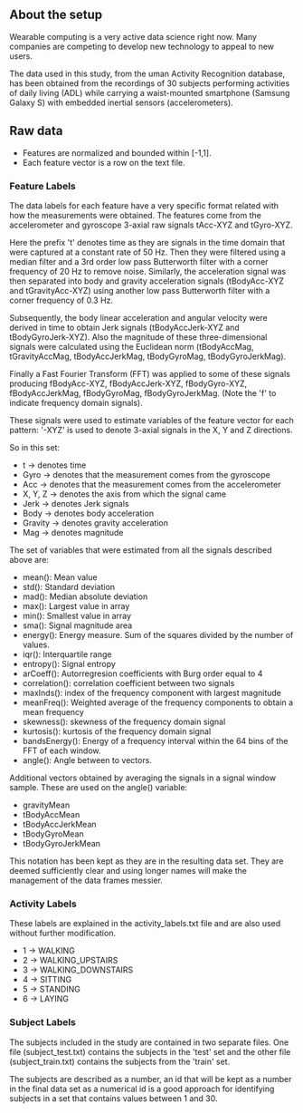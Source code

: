 ## About the setup

Wearable computing is a very active data science right now. Many companies are competing to develop new technology to appeal to new users.

The data used in this study, from the uman Activity Recognition database, has been obtained from the recordings of 30 subjects performing activities of daily living (ADL) while carrying a waist-mounted smartphone (Samsung Galaxy S) with embedded inertial sensors (accelerometers).

## Raw data

- Features are normalized and bounded within [-1,1]. 
- Each feature vector is a row on the text file.

### Feature Labels

The data labels for each feature have a very specific format related with how the measurements were obtained. The features come from the accelerometer and gyroscope 3-axial raw signals tAcc-XYZ and tGyro-XYZ.

Here the prefix 't' denotes time as they are signals in the time domain that were captured at a constant rate of 50 Hz. Then they were filtered using a median filter and a 3rd order low pass Butterworth filter with a corner frequency of 20 Hz to remove noise. Similarly, the acceleration signal was then separated into body and gravity acceleration signals (tBodyAcc-XYZ and tGravityAcc-XYZ) using another low pass Butterworth filter with a corner frequency of 0.3 Hz.

Subsequently, the body linear acceleration and angular velocity were derived in time to obtain Jerk signals (tBodyAccJerk-XYZ and tBodyGyroJerk-XYZ). Also the magnitude of these three-dimensional signals were calculated using the Euclidean norm (tBodyAccMag, tGravityAccMag, tBodyAccJerkMag, tBodyGyroMag, tBodyGyroJerkMag). 

Finally a Fast Fourier Transform (FFT) was applied to some of these signals producing fBodyAcc-XYZ, fBodyAccJerk-XYZ, fBodyGyro-XYZ, fBodyAccJerkMag, fBodyGyroMag, fBodyGyroJerkMag. (Note the 'f' to indicate frequency domain signals). 

These signals were used to estimate variables of the feature vector for each pattern: '-XYZ' is used to denote 3-axial signals in the X, Y and Z directions.

So in this set:

* t -> denotes time
* Gyro -> denotes that the measurement comes from the gyroscope
* Acc -> denotes that the measurement comes from the accelerometer
* X, Y, Z -> denotes the axis from which the signal came
* Jerk -> denotes Jerk signals
* Body -> denotes body acceleration
* Gravity -> denotes gravity acceleration
* Mag -> denotes magnitude

The set of variables that were estimated from all the signals described above are: 

* mean(): Mean value
* std(): Standard deviation
* mad(): Median absolute deviation 
* max(): Largest value in array
* min(): Smallest value in array
* sma(): Signal magnitude area
* energy(): Energy measure. Sum of the squares divided by the number of values. 
* iqr(): Interquartile range 
* entropy(): Signal entropy
* arCoeff(): Autorregresion coefficients with Burg order equal to 4
* correlation(): correlation coefficient between two signals
* maxInds(): index of the frequency component with largest magnitude
* meanFreq(): Weighted average of the frequency components to obtain a mean frequency
* skewness(): skewness of the frequency domain signal 
* kurtosis(): kurtosis of the frequency domain signal 
* bandsEnergy(): Energy of a frequency interval within the 64 bins of the FFT of each window.
* angle(): Angle between to vectors.

Additional vectors obtained by averaging the signals in a signal window sample. These are used on the angle() variable:

* gravityMean
* tBodyAccMean
* tBodyAccJerkMean
* tBodyGyroMean
* tBodyGyroJerkMean

This notation has been kept as they are in the resulting data set. They are deemed sufficiently clear and using longer names will make the management of the data frames messier.

### Activity Labels

These labels are explained in the activity_labels.txt file and are also used without further modification.

* 1 -> WALKING
* 2 -> WALKING_UPSTAIRS
* 3 -> WALKING_DOWNSTAIRS
* 4 -> SITTING
* 5 -> STANDING
* 6 -> LAYING

### Subject Labels

The subjects included in the study are contained in two separate files. One file (subject_test.txt) contains the subjects in the 'test' set and the other file (subject_train.txt) contains the subjects from the 'train' set.

The subjects are described as a number, an id that will be kept as a number in the final data set as a numerical id is a good approach for identifying subjects in a set that contains values between 1 and 30.



